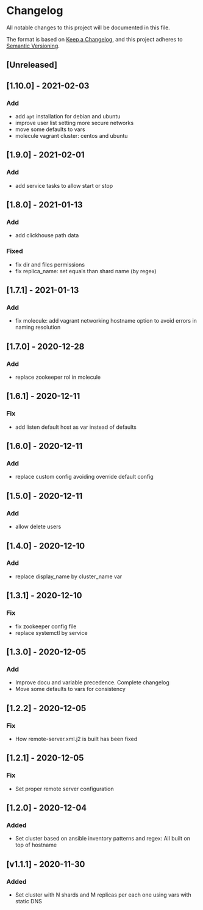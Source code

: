 # Changelog

All notable changes to this project will be documented in this file.

The format is based on [Keep a Changelog](https://keepachangelog.com/en/1.0.0/),
and this project adheres to [Semantic Versioning](https://semver.org/spec/v2.0.0.html).

## [Unreleased]

## [1.10.0] - 2021-02-03
### Add
- add `apt` installation for debian and ubuntu
- improve user list setting more secure networks
- move some defaults to vars
- molecule vagrant cluster: centos and ubuntu 

## [1.9.0] - 2021-02-01
### Add
- add service tasks to allow start or stop

## [1.8.0] - 2021-01-13
### Add
- add clickhouse path data
### Fixed
- fix dir and files permissions
- fix replica_name: set equals than shard name (by regex)

## [1.7.1] - 2021-01-13
### Add
 - fix molecule: add vagrant networking hostname option to avoid errors in naming resolution

## [1.7.0] - 2020-12-28
### Add
 - replace zookeeper rol in molecule

## [1.6.1] - 2020-12-11
### Fix
 - add listen default host as var instead of defaults

## [1.6.0] - 2020-12-11
### Add
 - replace custom config avoiding override default config

## [1.5.0] - 2020-12-11
### Add
 - allow delete users


## [1.4.0] - 2020-12-10
### Add
 - replace display_name by cluster_name var

## [1.3.1] - 2020-12-10
### Fix
 - fix zookeeper config file
 - replace systemctl by service

## [1.3.0] - 2020-12-05
### Add
- Improve docu and variable precedence. Complete changelog
- Move some defaults to vars for consistency

## [1.2.2] - 2020-12-05
### Fix
- How remote-server.xml.j2 is built has been fixed

## [1.2.1] - 2020-12-05
### Fix
- Set proper remote server configuration

## [1.2.0] - 2020-12-04
### Added
- Set cluster based on ansible inventory patterns and regex: All built on top of hostname

## [v1.1.1] - 2020-11-30
### Added
- Set cluster with N shards and M replicas per each one using vars with static DNS
